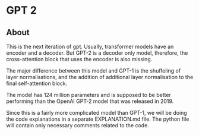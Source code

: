 # GPT 2

## About

This is the next iteration of gpt. Usually, transformer models have an encoder and a decoder. But GPT-2 is a decoder only model, therefore, the cross-attention block that uses the encoder is also missing.

The major difference between this model and GPT-1 is the shuffeling of layer normalisations, and the addition of additional layer normalisation to the final self-attention block.

The model has 124 million parameters and is supposed to be better performing than the OpenAI GPT-2 model that was released in 2019.

Since this is a fairly more complicated model than GPT-1, we will be doing the code explanations in a separate EXPLANATION.md file. The python file will contain only necessary comments related to the code.
